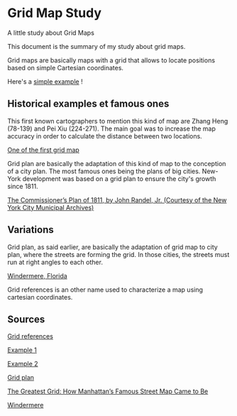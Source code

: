 # Grid Map Study
A little study about Grid Maps

This document is the summary of my study about grid maps.

Grid maps are basically maps with a grid that allows to locate positions based on simple Cartesian coordinates.

Here's a [simple example](example1.jpg) !


## Historical examples et famous ones

This first known cartographers to mention this kind of map are Zhang Heng (78-139) and Pei Xiu (224-271). The main goal was to increase the map accuracy in order to calculate the distance between two locations. 

[One of the first grid map](first-grid-map.JPG)

Grid plan are basically the adaptation of this kind of map to the conception of a city plan. 
The most famous ones being the plans of big cities. New-York development was based on a grid plan to ensure the city's growth since 1811.

[The Commissioner’s Plan of 1811, by John Randel, Jr. (Courtesy of the New York City Municipal Archives)](manhattan.jpg)

## Variations

Grid plan, as said earlier, are basically the adaptation of grid map to city plan, where the streets are forming the grid.
In those cities, the streets must run at right angles to each other.

[Windermere, Florida](windermere.jpg)

Grid references is an other name used to characterize a map using cartesian coordinates.

## Sources

[Grid references](https://en.wikipedia.org/wiki/Grid_reference)

[Example 1](https://en.wikipedia.org/wiki/Grid_reference#/media/File:Fictional_Map_1.jpg)

[Example 2](https://en.wikipedia.org/wiki/Zhang_Heng#/media/File:Western_Han_Mawangdui_Silk_Map.JPG)

[Grid plan](https://en.wikipedia.org/wiki/Grid_plan)

[The Greatest Grid: How Manhattan’s Famous Street Map Came to Be](https://www.brainpickings.org/2012/01/17/the-greatest-grid/)

[Windermere](https://en.wikipedia.org/wiki/Grid_plan#/media/File:Windermere.jpg)
